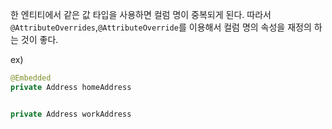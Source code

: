 한 엔티티에서 같은 값 타입을 사용하면 컬럼 명이 중복되게 된다.
따라서 `@AttributeOverrides`,`@AttributeOverride`를 이용해서 컬럼 명의 속성을 재정의 하는 것이 좋다. 

ex)
```java
@Embedded
private Address homeAddress


private Address workAddress



```